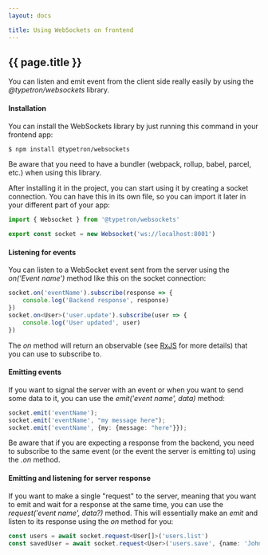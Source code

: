 ```yaml
---
layout: docs

title: Using WebSockets on frontend
---
```


## {{ page.title }}

You can listen and emit event from the client side really easily by using the _@typetron/websockets_ library.

#### Installation

You can install the WebSockets library by just running this command in your frontend app:

```bash
$ npm install @typetron/websockets
```

Be aware that you need to have a bundler (webpack, rollup, babel, parcel, etc.) when using this library.

After installing it in the project, you can start using it by creating a socket connection. You can have this in its own
file, so you can import it later in your different part of your app:

```ts
import { Websocket } from '@typetron/websockets'

export const socket = new Websocket('ws://localhost:8001')
```

#### Listening for events

You can listen to a WebSocket event sent from the server using the _on('Event name')_ method like this on the socket
connection:

```ts
socket.on('eventName').subscribe(response => {
    console.log('Backend response', response)
})
socket.on<User>('user.update').subscribe(user => {
    console.log('User updated', user)
})
```

The _on_ method will return an observable (see [RxJS](https://rxjs.dev/) for more details) that you can use to subscribe
to.

#### Emitting events

If you want to signal the server with an event or when you want to send some data to it, you can use the _emit('event
name', data)_ method:

```ts
socket.emit('eventName');
socket.emit('eventName', "my message here");
socket.emit('eventName', {my: {message: "here"}});
```

Be aware that if you are expecting a response from the backend, you need to subscribe to the same event (or the event
the server is emitting to) using the _.on_ method.

#### Emitting and listening for server response

If you want to make a single "request" to the server, meaning that you want to emit and wait for a response at the same
time, you can use the _request('event name', data?)_ method. This will essentially make an _emit_ and listen to its 
response using the _on_ method for you:

```ts
const users = await socket.request<User[]>('users.list')
const savedUser = await socket.request<User>('users.save', {name: 'John'})
```

